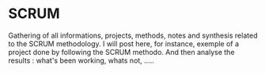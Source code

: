 # SCRUM
Gathering of all informations, projects, methods, notes and synthesis related to the SCRUM methodology. I will post here, for instance, exemple of a project done by following the SCRUM methodo. And then analyse the results : what's been working, whats not, ..... 
